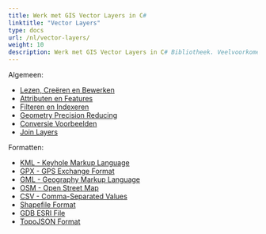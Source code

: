```yaml
---
title: Werk met GIS Vector Layers in C#
linktitle: "Vector Layers"
type: docs
url: /nl/vector-layers/
weight: 10
description: Werk met GIS Vector Layers in C# Bibliotheek. Veelvoorkomende functies omvatten Lezen, Creëren en Bewerken, Filteren, Indexeren, Conversie Voorbeelden en Join Layers en formaten omvatten KML, GPX, GML, OSM, Shapefile, TopoJSON.
---
```


Algemeen:

- [Lezen, Creëren en Bewerken](/gis/nl/read-create-and-edit/)
- [Attributen en Features](/gis/nl/attributes-and-features/)
- [Filteren en Indexeren](/gis/nl/filtering-and-indexing/)
- [Geometry Precision Reducing](/gis/nl/geometry-precision-reducing/)
- [Conversie Voorbeelden](/gis/nl/conversion/)
- [Join Layers](/gis/nl/join-layers/)

Formatten:

- [KML - Keyhole Markup Language](/gis/nl/kml-keyhole-markup-language/)
- [GPX - GPS Exchange Format](/gis/nl/gpx-gps-exchange/)
- [GML - Geography Markup Language](/gis/nl/gml-geography-markup-language/)
- [OSM - Open Street Map](/gis/nl/osm-open-street-map/)
- [CSV - Comma-Separated Values](/gis/nl/csv-comma-separated-values/)
- [Shapefile Format](/gis/nl/shapefile-esri/)
- [GDB ESRI File](/gis/nl/gdb-file-esri/)
- [TopoJSON Format](/gis/nl/topo-json/)
